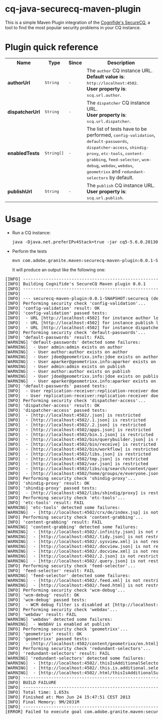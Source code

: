 cq-java-securecq-maven-plugin
=======================

This is a simple Maven Plugin integration of the [Cognifide's SecureCQ](https://github.com/Cognifide/SecureCQ), a tool to find the most popular security problems in your CQ instance.

# Plugin quick reference

<table class="bodyTable" border="0">
          <tbody><tr class="a">
            <th>Name</th>
            <th>Type</th>
            <th>Since</th>
            <th>Description</th>
          </tr>
          <tr class="b">
            <td><b>authorUrl</b></td>
            <td><tt>String</tt></td>
            <td><tt>-</tt></td>
            <td>The <tt>author</tt> CQ instance URL.<br><b>Default value is</b>: <tt>http://localhost:4502</tt>.<br><b>User property is</b>: <tt>scq.url.author</tt>.</td>
          </tr>
          <tr class="a">
            <td><b>dispatcherUrl</b></td>
            <td><tt>String</tt></td>
            <td><tt>-</tt></td>
            <td>The <tt>dispatcher</tt> CQ instance URL.<br><b>User property is</b>: <tt>scq.url.dispatcher</tt>.</td>
          </tr>
          <tr class="b">
            <td><b>enabledTests</b></td>
            <td><tt>String[]</tt></td>
            <td><tt>-</tt></td>
            <td>The list of tests have to be performed,
<tt>config-validation</tt>, <tt>default-passwords</tt>,
<tt>dispatcher-access</tt>, <tt>shindig-proxy</tt>,
<tt>etc-tools</tt>, <tt>content-grabbing</tt>,
<tt>feed-selector</tt>, <tt>wcm-debug</tt>,
<tt>webdav</tt>, <tt>webdav</tt>, <tt>geometrixx</tt>
and <tt>redundant-selectors</tt> by default.<br></td>
          </tr>
          <tr class="a">
            <td><b>publishUrl</b></td>
            <td><tt>String</tt></td>
            <td><tt>-</tt></td>
            <td>The <tt>publish</tt> CQ instance URL.<br><b>User property is</b>: <tt>scq.url.publish</tt>.</td>
          </tr>
        </tbody></table>

# Usage

 * Run a CQ instance:
 
    <pre>java -Djava.net.preferIPv4Stack=true -jar cq5-5.6.0.20130129-author.jar</pre>

 * Perform the tests
 
    <pre>mvn com.adobe.granite.maven:securecq-maven-plugin:0.0.1-SNAPSHOT:securecq [-Dscq.url.author=http://${host}:${port} -Dscq.url.publish=http://${host}:${port} -Dscq.url.dispatcher=http://${host}:${port}]</pre>

   It will produce an output like the following one:

<pre>
[INFO] ------------------------------------------------------------------------
[INFO] Building Cognifide's SecureCQ Maven plugin 0.0.1
[INFO] ------------------------------------------------------------------------
[INFO] 
[INFO] --- securecq-maven-plugin:0.0.1-SNAPSHOT:securecq (default-cli) @ securecq-maven-plugin ---
[INFO] Performing security check 'config-validation'...
[INFO] 'config-validation' result: OK
[INFO] 'config-validation' passed tests:
[INFO]  - URL [http://localhost:4502] for instance author looks OK
[INFO]  - URL [http://localhost:4502] for instance publish looks OK
[INFO]  - URL [http://localhost:4502] for instance dispatcher looks OK
[INFO] Performing security check 'default-passwords'...
[INFO] 'default-passwords' result: FAIL
[WARNING] 'default-passwords' detected some failures:
[WARNING]  - User admin:admin exists on author
[WARNING]  - User author:author exists on author
[WARNING]  - User jdoe@geometrixx.info:jdoe exists on author
[WARNING]  - User aparker@geometrixx.info:aparker exists on author
[WARNING]  - User admin:admin exists on publish
[WARNING]  - User author:author exists on publish
[WARNING]  - User jdoe@geometrixx.info:jdoe exists on publish
[WARNING]  - User aparker@geometrixx.info:aparker exists on publish
[INFO] 'default-passwords' passed tests:
[INFO]  - User replication-receiver:replication-receiver doesn't exists on author
[INFO]  - User replication-receiver:replication-receiver doesn't exists on publish
[INFO] Performing security check 'dispatcher-access'...
[INFO] 'dispatcher-access' result: OK
[INFO] 'dispatcher-access' passed tests:
[INFO]  - [http://localhost:4502/.json] is restricted
[INFO]  - [http://localhost:4502/.1.json] is restricted
[INFO]  - [http://localhost:4502/.2.json] is restricted
[INFO]  - [http://localhost:4502/apps.json] is restricted
[INFO]  - [http://localhost:4502/bin.1.json] is restricted
[INFO]  - [http://localhost:4502/bin/querybuilder.json] is restricted
[INFO]  - [http://localhost:4502/bin/receive] is restricted
[INFO]  - [http://localhost:4502/bin/workflow] is restricted
[INFO]  - [http://localhost:4502/libs.json] is restricted
[INFO]  - [http://localhost:4502/tmp.json] is restricted
[INFO]  - [http://localhost:4502/var.json] is restricted
[INFO]  - [http://localhost:4502/libs/cq/search/content/querydebug.html] is restricted
[INFO]  - [http://localhost:4502/home/groups/e/everyone.json] is restricted
[INFO] Performing security check 'shindig-proxy'...
[INFO] 'shindig-proxy' result: OK
[INFO] 'shindig-proxy' passed tests:
[INFO]  - [http://localhost:4502/libs/shindig/proxy] is restricted
[INFO] Performing security check 'etc-tools'...
[INFO] 'etc-tools' result: FAIL
[WARNING] 'etc-tools' detected some failures:
[WARNING]  - [http://localhost:4502/crx/de/index.jsp] is not restricted
[INFO] Performing security check 'content-grabbing'...
[INFO] 'content-grabbing' result: FAIL
[WARNING] 'content-grabbing' detected some failures:
[WARNING]  - [http://localhost:4502/.infinity.json] is not restricted
[WARNING]  - [http://localhost:4502/.tidy.json] is not restricted
[WARNING]  - [http://localhost:4502/.sysview.xml] is not restricted
[WARNING]  - [http://localhost:4502/.docview.json] is not restricted
[WARNING]  - [http://localhost:4502/.docview.xml] is not restricted
[WARNING]  - [http://localhost:4502/.2.json] is not restricted
[WARNING]  - [http://localhost:4502/.query.json] is not restricted
[INFO] Performing security check 'feed-selector'...
[INFO] 'feed-selector' result: FAIL
[WARNING] 'feed-selector' detected some failures:
[WARNING]  - [http://localhost:4502/.feed.xml] is not restricted
[WARNING]  - [http://localhost:4502/.feed.html] is not restricted
[INFO] Performing security check 'wcm-debug'...
[INFO] 'wcm-debug' result: OK
[INFO] 'wcm-debug' passed tests:
[INFO]  - WCM debug filter is disabled at [http://localhost:4502/?debug=layout]
[INFO] Performing security check 'webdav'...
[INFO] 'webdav' result: FAIL
[WARNING] 'webdav' detected some failures:
[WARNING]  - WebDAV is enabled at publish
[INFO] Performing security check 'geometrixx'...
[INFO] 'geometrixx' result: OK
[INFO] 'geometrixx' passed tests:
[INFO]  - [http://localhost:4502/content/geometrixx/en.html] is restricted
[INFO] Performing security check 'redundant-selectors'...
[INFO] 'redundant-selectors' result: FAIL
[WARNING] 'redundant-selectors' detected some failures:
[WARNING]  - [http://localhost:4502/.thisIsAdditionalSelector.html] is not restricted
[WARNING]  - [http://localhost:4502/.this.is.additional.selector.html] is not restricted
[WARNING]  - [http://localhost:4502/.html/thisIsAdditionalSuffix] is not restricted
[INFO] ------------------------------------------------------------------------
[INFO] BUILD FAILURE
[INFO] ------------------------------------------------------------------------
[INFO] Total time: 1.653s
[INFO] Finished at: Mon Jun 24 15:47:51 CEST 2013
[INFO] Final Memory: 9M/2031M
[INFO] ------------------------------------------------------------------------
[ERROR] Failed to execute goal com.adobe.granite.maven:securecq-maven-plugin:0.0.1-SNAPSHOT:securecq (default-cli) on project securecq-maven-plugin: SequreCQ detected secutity vulnerabilities in your instances, see the log for details.
</pre>